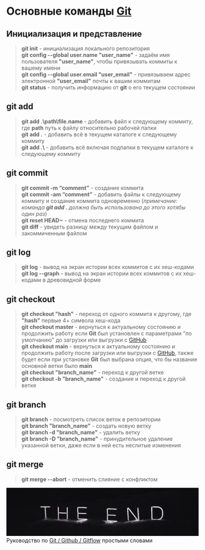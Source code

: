 # __Основные команды [Git](https://git-scm.com/download/win "скачать для Windows")__

 ## __Инициализация и представление__

> **git init** - инициализация локального репозитория  
> **git config --global user.name "user_name"** - задаём имя пользователя __"user_name"__, чтобы привязывать коммиты к вашему имени  
> **git config --global user.email "user_email"** - привязываем адрес электронной __"user_email"__ почты к вашим коммитам  
> **git status** - получить информацию от __git__ о его текущем состоянии

## __git add__

> **git add .\path\file.name** - добавить файл к следующему коммиту, где __path__ путь к файлу относительно рабочей папки  
> **git add .** - добавить всё в текущем каталоге к следующему коммиту  
> **git add .\​** - добавить всё включая подпапки в текущем каталоге к следующему коммиту

## __git commit__

> **git commit -m “comment”** - создание коммита  
> **git commit -am “comment”** -  добавить файлы к следующему коммиту и создание коммита одновременно (_примечание: команда __git add .__ должна быть использована до этого хотябы один раз_)  
> **git reset HEAD~** - отмена последнего коммита  
> **git diff** - увидеть разницу между текущим файлом и закоммиченным файлом

## __git log__

> **git log** - вывод на экран истории всех коммитов с их хеш-кодами  
> **git log --graph** - вывод на экран истории всех коммитов с их хеш-кодами в древовидной форме

## __git checkout__

> **git checkout "hash"** - переход от одного коммита к другому, где __"hash"__ первые 4+ символа хеш-кода  
> **git checkout master** - вернуться к актуальному состоянию и продолжить работу если **Git** был установлен с параметрами "по умолчанию" до загрузки или выгрузки с [GitHub](https://github.com/ "ссылка")  
> **git checkout main** - вернуться к актуальному состоянию и продолжить работу после загрузки или выгрузки с [GitHub](https://github.com/ "ссылка"), также будет если при установке **Git** был выбрана опция, что бы название основной ветки было __main__  
> **git checkout "branch_name"** - переход к другой ветке  
> **git checkout -b "branch_name"** - создание и переход к другой ветке

## __git branch__

> **git branch** - посмотреть список веток в репозитории  
> **git branch "branch_name"** - создать новую ветку  
> **git branch -d "branch_name"** - удалить ветку  
> **git branch -D "branch_name"** - принудительное удаление указанной ветки, даже если в ней есть неслитые изменения

## __git merge__

> **git merge --abort** - отменить слияние с конфликтом

![THE END](./images/the_end.jpg "продолжение на следующем задании")  
 Руководство по [Git / Github / Gitflow](https://proglib.io/p/git-github-gitflow/ "ссылка") простыми словами